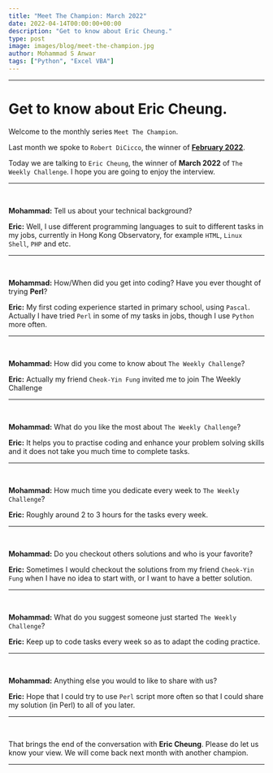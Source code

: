 ```yaml
---
title: "Meet The Champion: March 2022"
date: 2022-04-14T00:00:00+00:00
description: "Get to know about Eric Cheung."
type: post
image: images/blog/meet-the-champion.jpg
author: Mohammad S Anwar
tags: ["Python", "Excel VBA"]
---
```


---

# Get to know about Eric Cheung.

Welcome to the monthly series `Meet The Champion`.

Last month we spoke to `Robert DiCicco`, the winner of **[February 2022](/blog/meet-the-champion-2022-02)**.

Today we are talking to `Eric Cheung`, the winner of **March 2022** of `The Weekly Challenge`. I hope you are going to enjoy the interview.

---

<br>

**Mohammad:** Tell us about your technical background?

**Eric:** Well, I use different programming languages to suit to different tasks in my jobs, currently in Hong Kong Observatory, for example `HTML`, `Linux Shell`, `PHP` and etc.

---

<br>

**Mohammad:** How/When did you get into coding? Have you ever thought of trying **Perl**?

**Eric:** My first coding experience started in primary school, using `Pascal`. Actually I have tried `Perl` in some of my tasks in jobs, though I use `Python` more often.

---

<br>

**Mohammad:** How did you come to know about `The Weekly Challenge`?

**Eric:** Actually my friend `Cheok-Yin Fung` invited me to join The Weekly Challenge

---

<br>

**Mohammad:** What do you like the most about `The Weekly Challenge`?

**Eric:** It helps you to practise coding and enhance your problem solving skills and it does not take you much time to complete tasks.

---

<br>

**Mohammad:** How much time you dedicate every week to `The Weekly Challenge`?

**Eric:** Roughly around 2 to 3 hours for the tasks every week.

---

<br>

**Mohammad:** Do you checkout others solutions and who is your favorite?

**Eric:** Sometimes I would checkout the solutions from my friend `Cheok-Yin Fung` when I have no idea to start with, or I want to have a better solution.

---

<br>

**Mohammad:** What do you suggest someone just started `The Weekly Challenge`?

**Eric:** Keep up to code tasks every week so as to adapt the coding practice.

---

<br>

**Mohammad:** Anything else you would to like to share with us?

**Eric:** Hope that I could try to use `Perl` script more often so that I could share my solution (in Perl) to all of you later.

---

<br>

That brings the end of the conversation with **Eric Cheung**. Please do let us know your view. We will come back next month with another champion.

---
